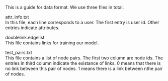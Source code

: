 This is a guide for data format.
We use three files in total.

attr_info.txt  
   In this file, each line corresponds to a user. The first entry is user id. Other entries indicate attributes.

doublelink.edgelist  
  This file contains links for training our model. 
  
test_pairs.txt  
  This file contains a list of node pairs. The first two column are node ids. The entries in third column indicate the existance of links. 0 means that there is no link between this pair of nodes. 1 means there is a link between nthe pair of nodes.
